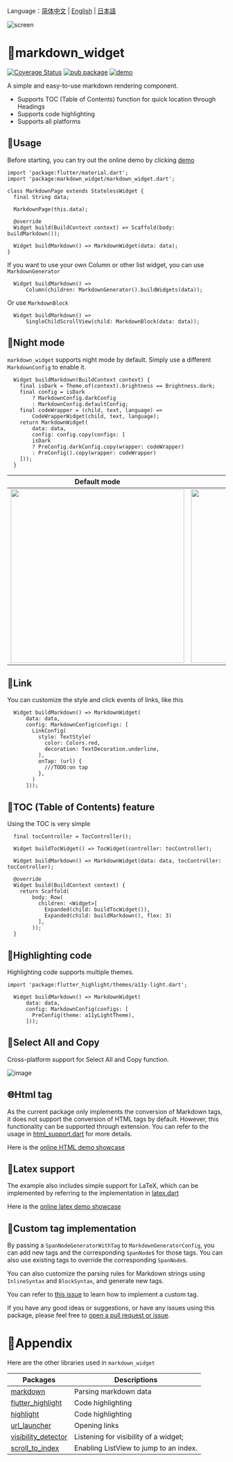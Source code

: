 Language：[简体中文](https://github.com/asjqkkkk/markdown_widget/blob/master/README_ZH.md) | [English](https://github.com/asjqkkkk/markdown_widget/blob/master/README.md) | [日本語](https://github.com/asjqkkkk/markdown_widget/blob/master/README_JP.md)

![screen](https://github.com/asjqkkkk/asjqkkkk.github.io/assets/30992818/4185bf1a-0be3-460d-ba12-9e4764f5c035)

# 📖markdown_widget

[![Coverage Status](https://coveralls.io/repos/github/asjqkkkk/markdown_widget/badge.svg?branch=dev)](https://coveralls.io/github/asjqkkkk/markdown_widget?branch=dev) [![pub package](https://img.shields.io/pub/v/markdown_widget.svg)](https://pub.dartlang.org/packages/markdown_widget) [![demo](https://img.shields.io/badge/demo-online-brightgreen)](https://asjqkkkk.github.io/markdown_widget/)

A simple and easy-to-use markdown rendering component.

- Supports TOC (Table of Contents) function for quick location through Headings
- Supports code highlighting
- Supports all platforms

## 🚀Usage

Before starting, you can try out the online demo by clicking [demo](https://asjqkkkk.github.io/markdown_widget/)

```
import 'package:flutter/material.dart';
import 'package:markdown_widget/markdown_widget.dart';

class MarkdownPage extends StatelessWidget {
  final String data;

  MarkdownPage(this.data);

  @override
  Widget build(BuildContext context) => Scaffold(body: buildMarkdown());

  Widget buildMarkdown() => MarkdownWidget(data: data);
}
```
If you want to use your own Column or other list widget, you can use `MarkdownGenerator`

```
  Widget buildMarkdown() =>
      Column(children: MarkdownGenerator().buildWidgets(data));
```

Or use `MarkdownBlock`

```
  Widget buildMarkdown() =>
      SingleChildScrollView(child: MarkdownBlock(data: data));
```

## 🌠Night mode

`markdown_widget` supports night mode by default. Simply use a different `MarkdownConfig` to enable it.

```
  Widget buildMarkdown(BuildContext context) {
    final isDark = Theme.of(context).brightness == Brightness.dark;
    final config = isDark
        ? MarkdownConfig.darkConfig
        : MarkdownConfig.defaultConfig;
    final codeWrapper = (child, text, language) =>
        CodeWrapperWidget(child, text, language);
    return MarkdownWidget(
        data: data,
        config: config.copy(configs: [
        isDark
        ? PreConfig.darkConfig.copy(wrapper: codeWrapper)
        : PreConfig().copy(wrapper: codeWrapper)
    ]));
  }
```

Default mode | Night mode
---|---
<img src="https://user-images.githubusercontent.com/30992818/211159089-ec4acd11-ee02-46f2-af4f-f8c47eb28410.png" width=400> | <img src="https://user-images.githubusercontent.com/30992818/211159108-4c20de2d-fb1d-4bcb-b23f-3ceb91291661.png" width=400>


## 🔗Link

You can customize the style and click events of links, like this

```
  Widget buildMarkdown() => MarkdownWidget(
      data: data,
      config: MarkdownConfig(configs: [
        LinkConfig(
          style: TextStyle(
            color: Colors.red,
            decoration: TextDecoration.underline,
          ),
          onTap: (url) {
            ///TODO:on tap
          },
        )
      ]));
```

## 📜TOC (Table of Contents) feature

Using the TOC is very simple

```
  final tocController = TocController();

  Widget buildTocWidget() => TocWidget(controller: tocController);

  Widget buildMarkdown() => MarkdownWidget(data: data, tocController: tocController);

  @override
  Widget build(BuildContext context) {
    return Scaffold(
        body: Row(
          children: <Widget>[
            Expanded(child: buildTocWidget()),
            Expanded(child: buildMarkdown(), flex: 3)
          ],
        ));
  }
```

## 🎈Highlighting  code

Highlighting code supports multiple themes.

```
import 'package:flutter_highlight/themes/a11y-light.dart';

  Widget buildMarkdown() => MarkdownWidget(
      data: data,
      config: MarkdownConfig(configs: [
        PreConfig(theme: a11yLightTheme),
      ]));
```

## 🧬Select All and Copy

Cross-platform support for Select All and Copy function.

![image](https://user-images.githubusercontent.com/30992818/226107076-f32a919e-9a0c-4138-8a0b-266c6337e0af.png)

## 🌐Html tag

As the current package only implements the conversion of Markdown tags, it does not support the conversion of HTML tags by default. However, this functionality can be supported through extension. You can refer to the usage in [html_support.dart](https://github.com/asjqkkkk/markdown_widget/blob/dev/example/lib/markdown_custom/html_support.dart) for more details.

Here is the [online HTML demo showcase](https://asjqkkkk.github.io/markdown_widget/#/sample_html)

## 🧮Latex support

The example also includes simple support for LaTeX, which can be implemented by referring to the implementation in [latex.dart](https://github.com/asjqkkkk/markdown_widget/blob/dev/example/lib/markdown_custom/latex.dart)

Here is the [online latex demo showcase](https://asjqkkkk.github.io/markdown_widget/#/sample_latex)

## 🍑Custom tag implementation

By passing a `SpanNodeGeneratorWithTag` to `MarkdownGeneratorConfig`, you can add new tags and the corresponding `SpanNode`s for those tags. You can also use existing tags to override the corresponding `SpanNode`s.

You can also customize the parsing rules for Markdown strings using `InlineSyntax` and `BlockSyntax`, and generate new tags.

You can refer to [this issue](https://github.com/asjqkkkk/markdown_widget/issues/79) to learn how to implement a custom tag.

If you have any good ideas or suggestions, or have any issues using this package, please feel free to [open a pull request or issue](https://github.com/asjqkkkk/markdown_widget).

# 🧾Appendix

Here are the other libraries used in `markdown_widget`

Packages | Descriptions
---|---
[markdown](https://pub.dev/packages/markdown) | Parsing markdown data
[flutter_highlight](https://pub.dev/packages/flutter_highlight) | Code highlighting
[highlight](https://pub.dev/packages/highlight) | Code highlighting
[url_launcher](https://pub.dev/packages/url_launcher) | Opening links
[visibility_detector](https://pub.dev/packages/visibility_detector) | Listening for visibility of a widget;
[scroll_to_index](https://pub.dev/packages/scroll_to_index) | Enabling ListView to jump to an index.